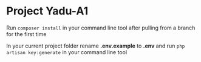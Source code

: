 # Project Yadu-A1

Run `composer install` in your command line tool after pulling from a branch for the first time

In your current project folder rename **.env.example** to **.env** and run `php artisan key:generate` in your command line tool
